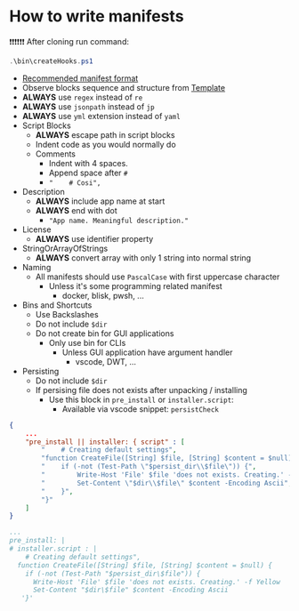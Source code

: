 # How to write manifests

❗❗❗❗❗❗ After cloning run command:

```powershell
.\bin\createHooks.ps1
```

- [Recommended manifest format][Template]
- Observe blocks sequence and structure from [Template][Template]
- **ALWAYS** use `regex` instead of `re`
- **ALWAYS** use `jsonpath` instead of `jp`
- **ALWAYS** use `yml` extension instead of `yaml`
- Script Blocks
    - **ALWAYS** escape path in script blocks
    - Indent code as you would normally do
    - Comments
        - Indent with 4 spaces.
        - Append space after `#`
        - `"    # Cosi",`
- Description
    - **ALWAYS** include app name at start
    - **ALWAYS** end with dot
        - `"App name. Meaningful description."`
- License
    - **ALWAYS** use identifier property
- StringOrArrayOfStrings
    - **ALWAYS** convert array with only 1 string into normal string
- Naming
    - All manifests should use `PascalCase` with first uppercase character
        - Unless it's some programming related manifest
            - docker, blisk, pwsh, ...
- Bins and Shortcuts
    - Use Backslashes
    - Do not include `$dir`
    - Do not create bin for GUI applications
        - Only use bin for CLIs
            - Unless GUI application have argument handler
                - vscode, DWT, ...
- Persisting
    - Do not include `$dir`
    - If persising file does not exists after unpacking / installing
        - Use this block in `pre_install` or `installer.script`:
            - Available via vscode snippet: `persistCheck`

```json
{
    ...
    "pre_install || installer: { script" : [
        "    # Creating default settings",
        "function CreateFile([String] $file, [String] $content = $null) {",
        "    if (-not (Test-Path \"$persist_dir\\$file\")) {",
        "        Write-Host 'File' $file 'does not exists. Creating.' -f Yellow",
        "        Set-Content \"$dir\\$file\" $content -Encoding Ascii",
        "    }",
        "}"
    ]
}
```

```yml
...
pre_install: |
# installer.script : |
    # Creating default settings",
  function CreateFile([String] $file, [String] $content = $null) {
    if (-not (Test-Path "$persist_dir\$file")) {
      Write-Host 'File' $file 'does not exists. Creating.' -f Yellow
      Set-Content "$dir\$file" $content -Encoding Ascii
   '}'
```

[Template]: ./.vscode/Template.jsonc
